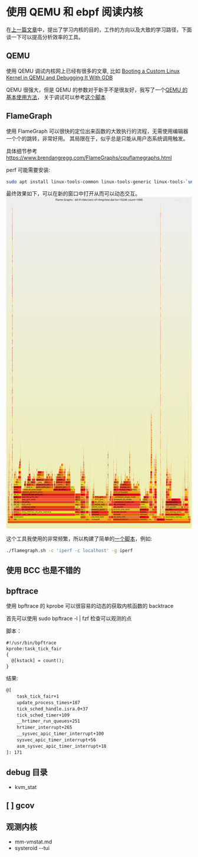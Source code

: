 # 使用 QEMU 和 ebpf 阅读内核

在[上一篇文章](https://martins3.github.io/kernel/learn-linux-kernel.html)中，提出了学习内核的目的，工作的方向以及大致的学习路径，下面谈一下可以提高分析效率的工具。

## QEMU
使用 QEMU 调试内核网上已经有很多的文章, 比如 [Booting a Custom Linux Kernel in QEMU and Debugging It With GDB](http://nickdesaulniers.github.io/blog/2018/10/24/booting-a-custom-linux-kernel-in-qemu-and-debugging-it-with-gdb/)

QEMU 很强大，但是 QEMU 的参数对于新手不是很友好，我写了一个[QEMU 的基本使用方法](https://martins3.github.io/qemu/manual.html)，
关于调试可以参考[这个脚本](https://github.com/Martins3/Martins3.github.io/blob/master/docs/qemu/sh/alpine.sh)

## FlameGraph
使用 FlameGraph 可以很快的定位出来函数的大致执行的流程，无需使用编辑器一个个的跳转，非常好用。
其局限在于，似乎总是只能从用户态系统调用触发。

具体细节参考 https://www.brendangregg.com/FlameGraphs/cpuflamegraphs.html

perf 可能需要安装:
```sh
sudo apt install linux-tools-common linux-tools-generic linux-tools-`uname -r`
```

最终效果如下，可以在新的窗口中打开从而可以动态交互。
![](./img/dd.svg)

这个工具我使用的非常频繁，所以构建了简单的[一个脚本](https://github.com/Martins3/Martins3.github.io/blob/master/docs/kernel/code/flamegraph.sh)，例如:

```sh
./flamegraph.sh -c 'iperf -c localhost' -g iperf
```
## 使用 BCC 也是不错的

## bpftrace
使用 bpftrace 的 kprobe 可以很容易的动态的获取内核函数的 backtrace

首先可以使用 sudo bpftrace -l | fzf 检查可以观测的点

脚本：
```bt
#!/usr/bin/bpftrace
kprobe:task_tick_fair
{
  @[kstack] = count();
}
```

结果:
```txt
@[
    task_tick_fair+1
    update_process_times+187
    tick_sched_handle.isra.0+37
    tick_sched_timer+109
    __hrtimer_run_queues+251
    hrtimer_interrupt+265
    __sysvec_apic_timer_interrupt+100
    sysvec_apic_timer_interrupt+56
    asm_sysvec_apic_timer_interrupt+18
]: 171
```
## debug 目录
- kvm_stat

## [ ] gcov

## 观测内核
- mm-vmstat.md
- systeroid --tui
